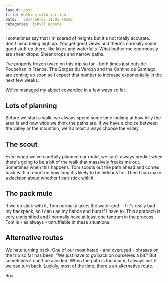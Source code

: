 ```yaml
---
layout: post
title: Walking with vertigo
date:   2017-08-25 11:01 +0100
categories: jekyll update
---
```


I sometimes say that I'm scared of heights but it's not totally accurate. I don't mind being high up. You get great views and there's normally some good stuff up there, like lakes and waterfalls. What bother me enormously are sheer drops. Sheer drops and narrow paths. 

I've properly frozen twice on this trip so far - both times just outside Poupehan in France. The Gorges du Verdon and the Camino de Santiago are coming up soon so I expect that number to increase exponentially in the next few weeks. 

We've managed my abject cowardice in a few ways so far.

## Lots of planning

Before we start a walk,  we always spend some time looking at how hilly the area is and how wide we think the paths are. If we have a choice between the valley or the mountain, we'll almost always choose the valley. 

## The scout

Even when we've carefully planned our route, we can't always predict when there's going to be a bit of the walk that massively freaks me out. Sometimes when this happens, Tom scouts out the path ahead and comes back with a report on how long it's likely to be hideous for. Then I can make a decision about whether I can stick with it. 

## The pack mule

If we do stick with it, Tom normally takes the water and - if it's really bad - my backpack, so I can use my hands and bum if I have to. This approach is very undignified and I normally have at least one tantrum in the process. Tom is - as always - unrufflable in these situations. 

## Alternative routes

We hate turning back. One of our most hated - and overused - phrases on the trip so far has been: "We just have to go back on ourselves a bit." But sometimes it can't be avoided. When the path is too much, I always ask if we can turn back. Luckily, most of the time, there's an alternative route. 

Roz

